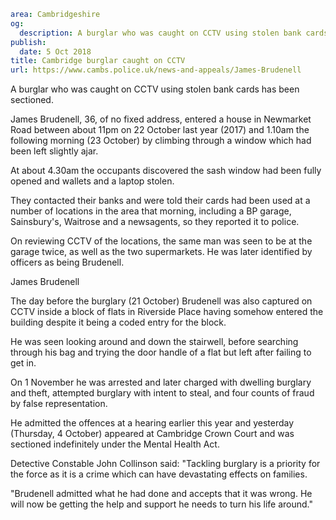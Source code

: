 ```yaml
area: Cambridgeshire
og:
  description: A burglar who was caught on CCTV using stolen bank cards has been sectioned.
publish:
  date: 5 Oct 2018
title: Cambridge burglar caught on CCTV
url: https://www.cambs.police.uk/news-and-appeals/James-Brudenell
```

A burglar who was caught on CCTV using stolen bank cards has been sectioned.

James Brudenell, 36, of no fixed address, entered a house in Newmarket Road between about 11pm on 22 October last year (2017) and 1.10am the following morning (23 October) by climbing through a window which had been left slightly ajar.

At about 4.30am the occupants discovered the sash window had been fully opened and wallets and a laptop stolen.

They contacted their banks and were told their cards had been used at a number of locations in the area that morning, including a BP garage, Sainsbury's, Waitrose and a newsagents, so they reported it to police.

On reviewing CCTV of the locations, the same man was seen to be at the garage twice, as well as the two supermarkets. He was later identified by officers as being Brudenell.

James Brudenell

The day before the burglary (21 October) Brudenell was also captured on CCTV inside a block of flats in Riverside Place having somehow entered the building despite it being a coded entry for the block.

He was seen looking around and down the stairwell, before searching through his bag and trying the door handle of a flat but left after failing to get in.

On 1 November he was arrested and later charged with dwelling burglary and theft, attempted burglary with intent to steal, and four counts of fraud by false representation.

He admitted the offences at a hearing earlier this year and yesterday (Thursday, 4 October) appeared at Cambridge Crown Court and was sectioned indefinitely under the Mental Health Act.

Detective Constable John Collinson said: "Tackling burglary is a priority for the force as it is a crime which can have devastating effects on families.

"Brudenell admitted what he had done and accepts that it was wrong. He will now be getting the help and support he needs to turn his life around."
